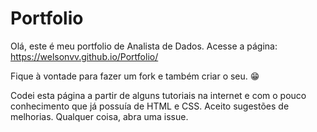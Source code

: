 # Portfolio

Olá, este é meu portfolio de Analista de Dados.
Acesse a página: https://welsonvv.github.io/Portfolio/

Fique à vontade para fazer um fork e também criar o seu. 😁

Codei esta página a partir de alguns tutoriais na internet e com o pouco conhecimento que já possuía de HTML e CSS.
Aceito sugestões de melhorias. Qualquer coisa, abra uma issue.
